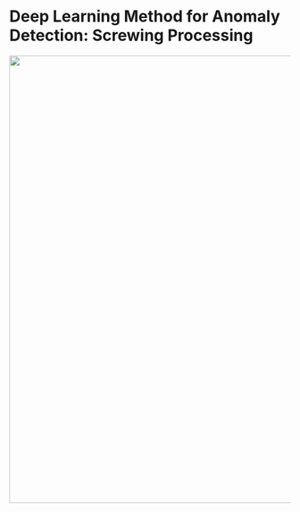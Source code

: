 # Deep Learning Method for Anomaly Detection: Screwing Processing

<img src="https://github.com/lcroy/screwing/tree/master/images" width="800" />
